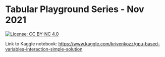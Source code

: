 # Tabular Playground Series - Nov 2021
[![License: CC BY-NC 4.0](https://img.shields.io/badge/License-CC%20BY--NC%204.0-lightgrey.svg)](https://creativecommons.org/licenses/by-nc/4.0/)

Link to Kaggle notebook: https://www.kaggle.com/krivenkozz/gpu-based-variables-interaction-simple-solution